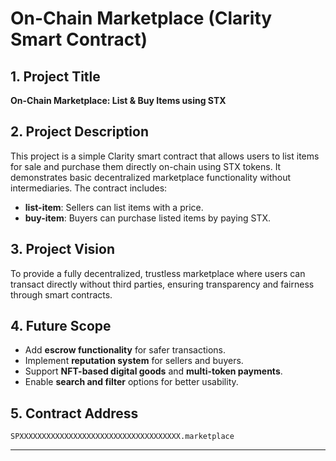 # On-Chain Marketplace (Clarity Smart Contract)

## 1. Project Title  
**On-Chain Marketplace: List & Buy Items using STX**

## 2. Project Description  
This project is a simple Clarity smart contract that allows users to list items for sale and purchase them directly on-chain using STX tokens. It demonstrates basic decentralized marketplace functionality without intermediaries. The contract includes:
- **list-item**: Sellers can list items with a price.
- **buy-item**: Buyers can purchase listed items by paying STX.

## 3. Project Vision  
To provide a fully decentralized, trustless marketplace where users can transact directly without third parties, ensuring transparency and fairness through smart contracts.

## 4. Future Scope  
- Add **escrow functionality** for safer transactions.  
- Implement **reputation system** for sellers and buyers.  
- Support **NFT-based digital goods** and **multi-token payments**.  
- Enable **search and filter** options for better usability.

## 5. Contract Address  
`SPXXXXXXXXXXXXXXXXXXXXXXXXXXXXXXXXXXXX.marketplace`

---
